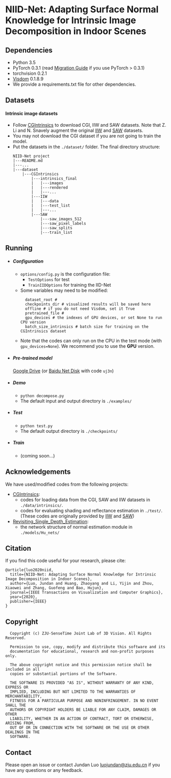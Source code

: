 # NIID-Net: Adapting Surface Normal Knowledge for Intrinsic Image Decomposition in Indoor Scenes

Dependencies
-
+ Python 3.5
+ PyTorch 0.3.1 (read [Migration Guide](https://pytorch.org/blog/pytorch-0_4_0-migration-guide/) if you use PyTorch > 0.3.1)
+ torchvision 0.2.1
+ [Visdom](https://github.com/facebookresearch/visdom) 0.1.8.9 
+ We provide a requirements.txt file for other dependencies.

Datasets
-
#### Intrinsic image datasets
+ Follow [CGIntrinsics](https://github.com/zhengqili/CGIntrinsics) to download CGI, IIW and SAW datasets. 
Note that Z. Li and N. Snavely augment the original [IIW](http://opensurfaces.cs.cornell.edu/intrinsic/#) and [SAW](http://opensurfaces.cs.cornell.edu/saw/) datasets.
+ You may not download the CGI dataset if you are not going to train the model.
+ Put the datasets in the ```./dataset/``` folder. The final directory structure:
    ```
    NIID-Net project
    |---README.md
    |---...
    |---dataset
        |---CGIntrinsics
            |---intrinsics_final
            |   |---images   
            |   |---rendered
            |   |---...
            |---IIW
            |   |---data
            |   |---test_list
            |   |---...
            |---SAW
                |---saw_images_512
                |---saw_pixel_labels
                |---saw_splits
                |---train_list
    ```

Running
-
+ ##### Configuration
  + ```options/config.py``` is the configuration file:
    + ```TestOptions``` for test
    + ```TrainIIDOptions``` for training the IID-Net
  + Some variables may need to be modified:
    ```
      dataset_root #
      checkpoints_dir # visualized results will be saved here
      offline # if you do not need Visdom, set it True
      pretrained_file #
      gpu_devices # the indexes of GPU devices, or set None to run CPU version 
      batch_size_intrinsics # batch size for training on the CGIntrinsics dataset
    ```
  + Note that the codes can only run on the CPU in the test mode (with ```gpu_devices=None```). 
  We recommend you to use the **GPU** version.
+ ##### Pre-trained model
    [Google Drive](https://drive.google.com/file/d/160NzDEmC8okb6vgTNTyzmhaYa-Lqo-Ft/view?usp=sharing)
    (or [Baidu Net Disk](https://pan.baidu.com/s/1n45ZwuYZpUA8vp-9V-ca9Q) with code ```uj3n```)
    
+ ##### Demo
  + ```python decompose.py```
  + The default input and output directory is ```./examples/```
+ ##### Test
  + ```python test.py```
  + The default output directory is ```./checkpoints/```
+ ##### Train
  + (coming soon...)


Acknowledgements
-
We have used/modified codes from the following projects:
  + [CGIntrinsics](https://github.com/zhengqili/CGIntrinsics):
    + codes for loading data from the CGI, SAW and IIW datasets in ```./data/intrinsics/```.
    + codes for evaluating shading and reflectance estimation in ```./test/```.
    (These codes are originally provided by [IIW](http://opensurfaces.cs.cornell.edu/intrinsic/#) 
    and [SAW](http://opensurfaces.cs.cornell.edu/saw/)) 
  + [Revisiting_Single_Depth_Estimation](https://github.com/JunjH/Revisiting_Single_Depth_Estimation):
    + the network structure of normal estimation module in ```./models/Hu_nets/```
    

Citation
-
If you find this code useful for your research, please cite:
  ```
  @article{luo2020niid,
    title={NIID-Net: Adapting Surface Normal Knowledge for Intrinsic Image Decomposition in Indoor Scenes},
    author={Luo, Jundan and Huang, Zhaoyang and Li, Yijin and Zhou, Xiaowei and Zhang, Guofeng and Bao, Hujun},
    journal={IEEE Transactions on Visualization and Computer Graphics},
    year={2020},
    publisher={IEEE}
  }
  ```

Copyright
-
```
  Copyright (c) ZJU-SenseTime Joint Lab of 3D Vision. All Rights Reserved.

  Permission to use, copy, modify and distribute this software and its
  documentation for educational, research and non-profit purposes only.

  The above copyright notice and this permission notice shall be included in all
  copies or substantial portions of the Software.

  THE SOFTWARE IS PROVIDED "AS IS", WITHOUT WARRANTY OF ANY KIND, EXPRESS OR
  IMPLIED, INCLUDING BUT NOT LIMITED TO THE WARRANTIES OF MERCHANTABILITY,
  FITNESS FOR A PARTICULAR PURPOSE AND NONINFRINGEMENT. IN NO EVENT SHALL THE
  AUTHORS OR COPYRIGHT HOLDERS BE LIABLE FOR ANY CLAIM, DAMAGES OR OTHER
  LIABILITY, WHETHER IN AN ACTION OF CONTRACT, TORT OR OTHERWISE, ARISING FROM,
  OUT OF OR IN CONNECTION WITH THE SOFTWARE OR THE USE OR OTHER DEALINGS IN THE
  SOFTWARE.
```

Contact
-
Please open an issue or contact Jundan Luo <luojundan@zju.edu.cn> if you have any questions or any feedback.